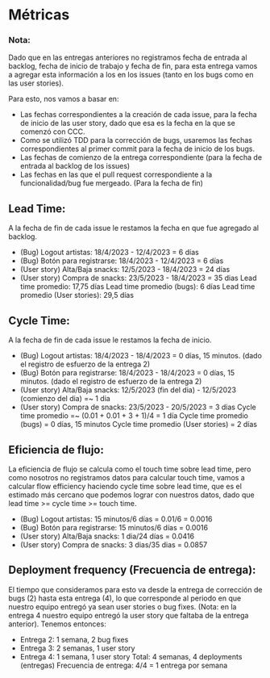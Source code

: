 # Métricas

### Nota:

Dado que en las entregas anteriores no registramos fecha de entrada al backlog, fecha de inicio de trabajo y fecha de fin, para esta entrega vamos a agregar esta información a los en los issues (tanto en los bugs como en las user stories).

Para esto, nos vamos a basar en:

* Las fechas correspondientes a la creación de cada issue, para la fecha de inicio de las user story, dado que esa es la fecha en la que se comenzó con CCC.
* Como se utilizó TDD para la corrección de bugs, usaremos las fechas correspondientes al primer commit para la fecha de inicio de los bugs.
* Las fechas de comienzo de la entrega correspondiente (para la fecha de entrada al backlog de los issues)
* Las fechas en las que el pull request correspondiente a la funcionalidad/bug fue mergeado. (Para la fecha de fin)

## Lead Time:

A la fecha de fin de cada issue le restamos la fecha en que fue agregado al backlog.

* (Bug) Logout artistas: 18/4/2023 - 12/4/2023 = 6 días
* (Bug) Botón para registrarse: 18/4/2023 - 12/4/2023 = 6 días
* (User story) Alta/Baja snacks: 12/5/2023 - 18/4/2023 = 24 días
* (User story) Compra de snacks: 23/5/2023 - 18/4/2023 = 35 dias
  Lead time promedio: 17,75 días
  Lead time promedio (bugs): 6 días
  Lead time promedio (User stories): 29,5 días

## Cycle Time:

A la fecha de fin de cada issue le restamos la fecha de inicio.

* (Bug) Logout artistas: 18/4/2023 - 18/4/2023 = 0 días, 15 minutos. (dado el registro de esfuerzo de la entrega 2)
* (Bug) Botón para registrarse: 18/4/2023 - 18/4/2023 = 0 días, 15 minutos. (dado el registro de esfuerzo de la entrega 2)
* (User story) Alta/Baja snacks: 12/5/2023 (fin del dia) - 12/5/2023 (comienzo del dia) =~ 1 dia
* (User story) Compra de snacks: 23/5/2023 - 20/5/2023 = 3 dias
  Cycle time promedio =~ (0.01 + 0.01 + 3 + 1)/4 = 1 día
  Cycle time promedio (bugs) = 0 días, 15 minutos
  Cycle time promedio (User stories) = 2 días

## Eficiencia de flujo:

La eficiencia de flujo se calcula como el touch time sobre lead time, pero como nosotros no registramos datos para calcular touch time, vamos a calcular flow efficiency haciendo cycle time sobre lead time, que es el estimado más cercano que podemos lograr con nuestros datos, dado que lead time >= cycle time >= touch time.

* (Bug) Logout artistas: 15 minutos/6 días = 0.01/6 = 0.0016
* (Bug) Botón para registrarse: 15 minutos/6 días = 0.0016
* (User story) Alta/Baja snacks: 1 dia/24 días = 0.0416
* (User story) Compra de snacks: 3 dias/35 dias = 0.0857

## Deployment frequency (Frecuencia de entrega):

El tiempo que consideramos para esto va desde la entrega de corrección de bugs (2) hasta esta entrega (4), lo que corresponde al periodo en que nuestro equipo entregó ya sean user stories o bug fixes. (Nota: en la entrega 4 nuestro equipo entregó la user story que faltaba de la entrega anterior).
Tenemos entonces:

* Entrega 2: 1 semana, 2 bug fixes
* Entrega 3: 2 semanas, 1 user story
* Entrega 4: 1 semana, 1 user story
  Total: 4 semanas, 4 deployments (entregas)
  Frecuencia de entrega: 4/4 = 1 entrega por semana
